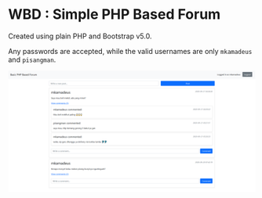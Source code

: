 # WBD : Simple PHP Based Forum

Created using plain PHP and Bootstrap v5.0.

Any passwords are accepted, while the valid usernames are only `mkamadeus` and `pisangman`.

![screenshot](./screenshot.png)
